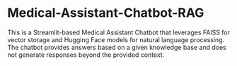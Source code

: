 # Medical-Assistant-Chatbot-RAG
This is a Streamlit-based Medical Assistant Chatbot that leverages FAISS for vector storage and Hugging Face models for natural language processing. The chatbot provides answers based on a given knowledge base and does not generate responses beyond the provided context.
